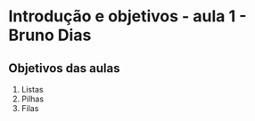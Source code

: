 # Introdução e objetivos - aula 1 - Bruno Dias

## Objetivos das aulas 

1. Listas 
2. Pilhas
3. Filas